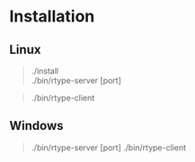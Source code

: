 # Installation

## Linux

> ./install <br>
> ./bin/rtype-server [port]

> ./bin/rtype-client

## Windows

> ./bin/rtype-server [port]
> ./bin/rtype-client
